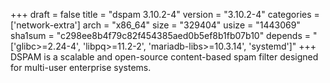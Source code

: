 +++
draft = false
title = "dspam 3.10.2-4"
version = "3.10.2-4"
categories = ['network-extra']
arch = "x86_64"
size = "329404"
usize = "1443069"
sha1sum = "c298ee8b4f79c82f454385aed0b5ef8b1fb07b10"
depends = "['glibc>=2.24-4', 'libpq>=11.2-2', 'mariadb-libs>=10.3.14', 'systemd']"
+++
DSPAM is a scalable and open-source content-based spam filter designed for multi-user enterprise systems.